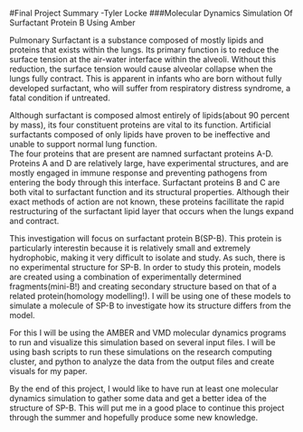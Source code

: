 #Final Project Summary -Tyler Locke
###Molecular Dynamics Simulation Of Surfactant Protein B Using Amber

Pulmonary Surfactant is a substance composed of mostly lipids and proteins that exists within the lungs.  Its primary function is to
reduce the surface tension at the air-water interface within the alveoli.  Without this reduction, the surface tension would cause 
alveolar collapse when the lungs fully contract.  This is apparent in infants who are born without fully developed surfactant, who will 
suffer from respiratory distress syndrome, a fatal condition if untreated.  

Although surfactant is composed almost entirely of lipids(about 90 percent by mass), its four constituent proteins are vital to its
function.  Artificial surfactants composed of only lipids have proven to be ineffective and unable to support normal lung function.  
The four proteins that are present are namned surfactant proteins A-D.  Proteins A and D are relatively large, have experimental structures,
and are mostly engaged in immune response and preventing pathogens from entering the body through this interface.  Surfactant proteins B 
and C are both vital to surfactant function and its structural properties.  Although their exact methods of action are not known, these 
proteins facillitate the rapid restructuring of the surfactant lipid layer that occurs when the lungs expand and contract.  

This investigation will focus on surfactant protein B(SP-B).  This protein is particularly interestin because it is relatively small and 
extremely hydrophobic, making it very difficult to isolate and study.  As such, there is no experimental structure for SP-B.  In order to
study this protein, models are created using a combination of experimentally determined fragments(mini-B!) and creating secondary 
structure based on that of a related protein(homology modelling!). I will be using one of these models to simulate a molecule of SP-B to
investigate how its structure differs from the model.  

For this I will be using the AMBER and VMD molecular dynamics programs to run and visualize this simulation based on several input files. 
I will be using bash scripts to run these simulations on the research computing cluster, and python to analyze the data from the output
files and create visuals for my paper.  

By the end of this project, I would like to have run at least one molecular dynamics simulation to gather some data and get a better idea 
of the structure of SP-B.  This will put me in a good place to continue this project through the summer and hopefully produce some new 
knowledge.
